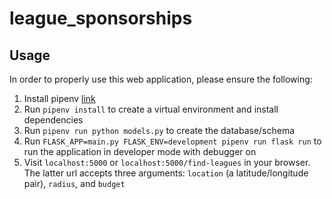 # league_sponsorships

## Usage

In order to properly use this web application, please ensure the following:
1. Install pipenv [link](https://pipenv.readthedocs.io/en/latest/)
2. Run `pipenv install` to create a virtual environment and install dependencies
3. Run `pipenv run python models.py` to create the database/schema
4. Run `FLASK_APP=main.py FLASK_ENV=development pipenv run flask run` to run the application in developer mode with debugger on
5. Visit `localhost:5000` or `localhost:5000/find-leagues` in your browser. The latter url accepts three arguments: `location` (a latitude/longitude pair), `radius`, and `budget`
